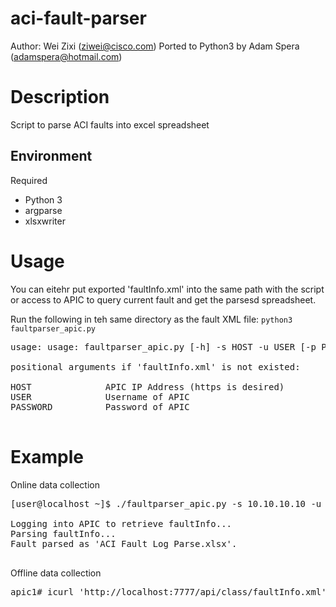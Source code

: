 aci-fault-parser
=============
Author: Wei Zixi (ziwei@cisco.com)
Ported to Python3 by Adam Spera (adamspera@hotmail.com)

# Description
Script to parse ACI faults into excel spreadsheet

## Environment
Required
* Python 3
* argparse
* xlsxwriter

# Usage
You can eitehr put exported 'faultInfo.xml' into the same path with the script or access to APIC to query current fault and get the parsesd spreadsheet.

Run the following in teh same directory as the fault XML file:
```python3 faultparser_apic.py```

<pre>
usage: usage: faultparser_apic.py [-h] -s HOST -u USER [-p PASSWORD]

positional arguments if 'faultInfo.xml' is not existed:

HOST              APIC IP Address (https is desired)
USER              Username of APIC
PASSWORD          Password of APIC

</pre>
# Example

Online data collection

<pre>
[user@localhost ~]$ ./faultparser_apic.py -s 10.10.10.10 -u admin -p Pas$w0rd

Logging into APIC to retrieve faultInfo...
Parsing faultInfo...
Fault parsed as 'ACI Fault Log Parse.xlsx'.

</pre>

Offline data collection

<pre>
apic1# icurl 'http://localhost:7777/api/class/faultInfo.xml' > faultInfo.xml
</pre>

</pre>
